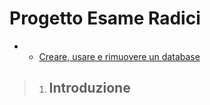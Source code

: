# Progetto Esame Radici
- - [Creare, usare e rimuovere un database](#Introduzione)
> 1. ## Introduzione
> 
>> 


